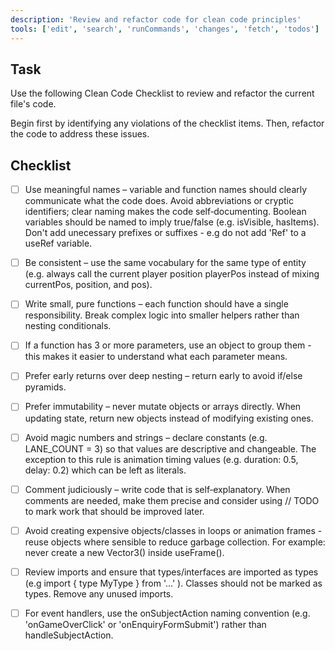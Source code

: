 ```yaml
---
description: 'Review and refactor code for clean code principles'
tools: ['edit', 'search', 'runCommands', 'changes', 'fetch', 'todos']
---
```


## Task

Use the following Clean Code Checklist to review and refactor the current file's code.

Begin first by identifying any violations of the checklist items. Then, refactor the code to address these issues.

## Checklist

- [ ] Use meaningful names – variable and function names should clearly communicate what the code does. Avoid abbreviations or cryptic identifiers; clear naming makes the code self‑documenting. Boolean variables should be named to imply true/false (e.g. isVisible, hasItems). Don't add unecessary prefixes or suffixes - e.g do not add 'Ref' to a useRef variable.

- [ ] Be consistent – use the same vocabulary for the same type of entity (e.g. always call the current player position playerPos instead of mixing currentPos, position, and pos).

- [ ] Write small, pure functions – each function should have a single responsibility. Break complex logic into smaller helpers rather than nesting conditionals.

- [ ] If a function has 3 or more parameters, use an object to group them - this makes it easier to understand what each parameter means.

- [ ] Prefer early returns over deep nesting – return early to avoid if/else pyramids.

- [ ] Prefer immutability – never mutate objects or arrays directly. When updating state, return new objects instead of modifying existing ones.

- [ ] Avoid magic numbers and strings – declare constants (e.g. LANE_COUNT = 3) so that values are descriptive and changeable. The exception to this rule is animation timing values (e.g. duration: 0.5, delay: 0.2) which can be left as literals.

- [ ] Comment judiciously – write code that is self‑explanatory. When comments are needed, make them precise and consider using // TODO to mark work that should be improved later.

- [ ] Avoid creating expensive objects/classes in loops or animation frames - reuse objects where sensible to reduce garbage collection. For example: never create a new Vector3() inside useFrame().

- [ ] Review imports and ensure that types/interfaces are imported as types (e.g import { type MyType } from '...' ). Classes should not be marked as types. Remove any unused imports.

- [ ] For event handlers, use the onSubjectAction naming convention (e.g. 'onGameOverClick' or 'onEnquiryFormSubmit') rather than handleSubjectAction.
